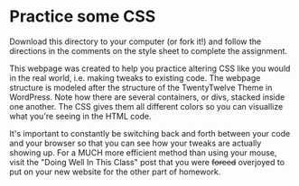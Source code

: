 # Practice some CSS

Download this directory to your computer (or fork it!) and follow the directions in the comments on the style sheet to complete the assignment.

This webpage was created to help you practice altering CSS like you would in the real world, i.e. making tweaks to existing code. The webpage structure is modeled after the structure of the TwentyTwelve Theme in WordPress. Note how there are several containers, or divs, stacked inside one another. The CSS gives them all different colors so you can visuallize what you're seeing in the HTML code.

It's important to constantly be switching back and forth between your code and your browser so that you can see how your tweaks are actually showing up. For a MUCH more efficient method than using your mouse, visit the "Doing Well In This Class" post that you were ~~forced~~ overjoyed to put on your new website for the other part of homework.